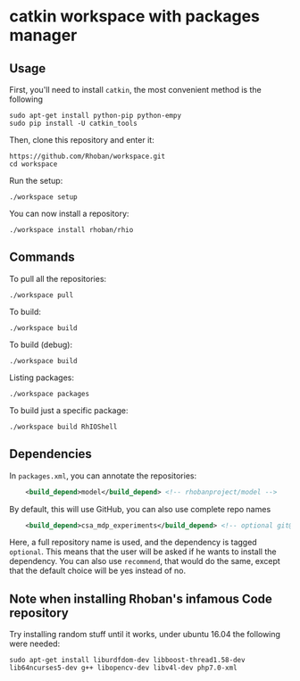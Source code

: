 # catkin workspace with packages manager

## Usage

First, you'll need to install `catkin`, the most convenient method is the following

    sudo apt-get install python-pip python-empy
    sudo pip install -U catkin_tools


Then, clone this repository and enter it:

    https://github.com/Rhoban/workspace.git
    cd workspace

Run the setup:

    ./workspace setup

You can now install a repository:

    ./workspace install rhoban/rhio

## Commands

To pull all the repositories:

    ./workspace pull

To build:

    ./workspace build

To build (debug):

    ./workspace build

Listing packages:

    ./workspace packages

To build just a specific package:

    ./workspace build RhIOShell

## Dependencies

In `packages.xml`, you can annotate the repositories:

```xml
    <build_depend>model</build_depend> <!-- rhobanproject/model -->
```

By default, this will use GitHub, you can also use complete repo names

```xml
    <build_depend>csa_mdp_experiments</build_depend> <!-- optional git@bitbucket.org:rhoban/csa_mdp_experiments.git -->
```

Here, a full repository name is used, and the dependency is tagged `optional`. This means that
the user will be asked if he wants to install the dependency. You can also use `recommend`, that
would do the same, except that the default choice will be yes instead of no.

## Note when installing Rhoban's infamous Code repository
Try installing random stuff until it works, under ubuntu 16.04 the following were needed:

    sudo apt-get install liburdfdom-dev libboost-thread1.58-dev lib64ncurses5-dev g++ libopencv-dev libv4l-dev php7.0-xml


